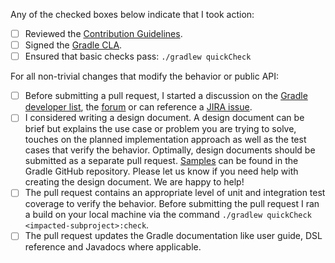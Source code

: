 Any of the checked boxes below indicate that I took action:

- [ ] Reviewed the [Contribution Guidelines](https://github.com/gradle/gradle/blob/master/CONTRIBUTING.md#contribution-workflow).
- [ ] Signed the [Gradle CLA](http://gradle.org/contributor-license-agreement/).
- [ ] Ensured that basic checks pass: `./gradlew quickCheck`

For all non-trivial changes that modify the behavior or public API:

- [ ] Before submitting a pull request, I started a discussion on the [Gradle developer list](https://groups.google.com/forum/#!forum/gradle-dev),
      the [forum](https://discuss.gradle.org/) or can reference a [JIRA issue](https://issues.gradle.org/secure/Dashboard.jspa).
- [ ] I considered writing a design document. A design document can be
brief but explains the use case or problem you are trying to solve,
touches on the planned implementation approach as well as the test cases
that verify the behavior. Optimally, design documents should be submitted
as a separate pull request. [Samples](https://github.com/gradle/gradle/tree/master/design-docs)
can be found in the Gradle GitHub repository. Please let us know if you need help with
creating the design document. We are happy to help!
- [ ] The pull request contains an appropriate level of unit and integration
test coverage to verify the behavior. Before submitting the pull request
I ran a build on your local machine via the command
`./gradlew quickCheck <impacted-subproject>:check`.
- [ ] The pull request updates the Gradle documentation like user guide,
DSL reference and Javadocs where applicable.
